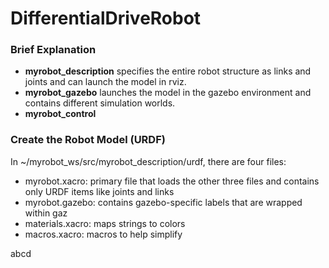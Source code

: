 # DifferentialDriveRobot

### Brief Explanation

* **myrobot_description** specifies the entire robot structure as links and joints and can launch the model in rviz.
* **myrobot_gazebo** launches the model in the gazebo environment and contains different simulation worlds.
* **myrobot_control** 

### Create the Robot Model (URDF)
In ~/myrobot_ws/src/myrobot_description/urdf, there are four files:

* myrobot.xacro: primary file that loads the other three files and contains only URDF items like joints and links
* myrobot.gazebo: contains gazebo-specific labels that are wrapped within gaz
* materials.xacro: maps strings to colors
* macros.xacro: macros to help simplify


abcd
```


